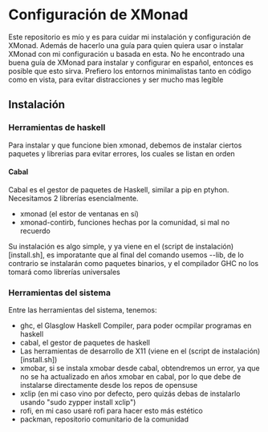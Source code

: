 # Configuración de XMonad
Este repositorio es mío y es para cuidar mi instalación y configuración de XMonad. Además de hacerlo una guía para quien quiera usar o instalar XMonad con mi configuración u basada en esta.
No he encontrado una buena guía de XMonad para instalar y configurar en español, entonces es posible que esto sirva.
Prefiero los entornos minimalistas tanto en código como en vista, para evitar distracciones y ser mucho mas legible
## Instalación
### Herramientas de haskell
Para instalar y que funcione bien xmonad, debemos de instalar ciertos paquetes y librerias para evitar errores, los cuales se listan en orden

#### Cabal
Cabal es el gestor de paquetes de Haskell, similar a pip en ptyhon. Necesitamos 2 librerías esencialmente.
- xmonad (el estor de ventanas en sí)
- xmonad-contirb, funciones hechas por la comunidad, si mal no recuerdo

Su instalación es algo simple, y ya viene en el (script de instalación)[install.sh], es imporatante que al final del comando usemos --lib, de lo contrario se instalarán como paquetes binarios, y el compilador GHC no los tomará como librerías universales

### Herramientas del sistema
Entre las herramientas del sistema, tenemos:
- ghc, el Glasglow Haskell Compiler, para poder ocmpilar programas en haskell
- cabal, el gestor de paquetes de haskell
- Las herramientas de desarrollo de X11 (viene en el (script de instalación)[install.sh])
- xmobar, si se instala xmobar desde cabal, obtendremos un error, ya que no se ha actualizado en años xmobar en cabal, por lo que debe de instalarse directamente desde los repos de opensuse
- xclip (en mi caso vino por defecto, pero quizás debas de instalarlo usando "sudo zypper install xclip")
- rofi, en mi caso usaré rofi para hacer esto más estético
- packman, repositorio comunitario de la comunidad
